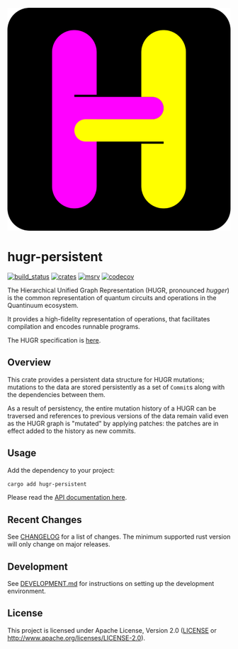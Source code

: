 ![](/hugr/assets/hugr_logo.svg)

# hugr-persistent

[![build_status][]](https://github.com/CQCL/hugr/actions)
[![crates][]](https://crates.io/crates/hugr-persistent)
[![msrv][]](https://github.com/CQCL/hugr)
[![codecov][]](https://codecov.io/gh/CQCL/hugr)

The Hierarchical Unified Graph Representation (HUGR, pronounced _hugger_) is the
common representation of quantum circuits and operations in the Quantinuum
ecosystem.

It provides a high-fidelity representation of operations, that facilitates
compilation and encodes runnable programs.

The HUGR specification is [here](https://github.com/CQCL/hugr/blob/main/specification/hugr.md).

## Overview

This crate provides a persistent data structure for HUGR mutations; mutations to
the data are stored persistently as a set of `Commit`s along with the
dependencies between them.

As a result of persistency, the entire mutation history of a HUGR can be
traversed and references to previous versions of the data remain valid even
as the HUGR graph is "mutated" by applying patches: the patches are in
effect added to the history as new commits.

## Usage

Add the dependency to your project:

```bash
cargo add hugr-persistent
```

Please read the [API documentation here][].

## Recent Changes

See [CHANGELOG][] for a list of changes. The minimum supported rust
version will only change on major releases.

## Development

See [DEVELOPMENT.md](https://github.com/CQCL/hugr/blob/main/DEVELOPMENT.md) for instructions on setting up the development environment.

## License

This project is licensed under Apache License, Version 2.0 ([LICENSE][] or http://www.apache.org/licenses/LICENSE-2.0).

  [API documentation here]: https://docs.rs/hugr-persistent/
  [build_status]: https://github.com/CQCL/hugr/actions/workflows/ci-rs.yml/badge.svg?branch=main
  [msrv]: https://img.shields.io/crates/msrv/hugr-persistent
  [crates]: https://img.shields.io/crates/v/hugr-persistent
  [codecov]: https://img.shields.io/codecov/c/gh/CQCL/hugr?logo=codecov
  [LICENSE]: https://github.com/CQCL/hugr/blob/main/LICENCE
  [CHANGELOG]: https://github.com/CQCL/hugr/blob/main/hugr-persistent/CHANGELOG.md
